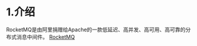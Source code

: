 # 1.介绍
RocketMQ是由阿里捐赠给Apache的一款低延迟、高并发、高可用、高可靠的分布式消息中间件。
[RocketMQ](https://mp.weixin.qq.com/s?__biz=MzI0NTYzMjM0Ng==&mid=2247484577&idx=1&sn=e7df93df892fc47b1f1132b434aa5349&chksm=e94ad894de3d5182f0429da823b736c7fb43cba0d7511775203df3411f283c5d6178ef7d1111&scene=27&poc_token=HPSEGmWjtHOd8uqIBnWodaD7x0ZO4zbTnIcKwOR6)
